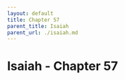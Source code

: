 ```yaml
---
layout: default
title: Chapter 57
parent_title: Isaiah
parent_url: ./isaiah.md
---
```


# Isaiah - Chapter 57
